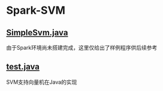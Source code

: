 # Spark-SVM

## [SimpleSvm.java](https://github.com/Douban-spider-by-Pipixie/Spark-SVM/blob/master/src/main/java/SimpleSvm.java)
由于Spark环境尚未搭建完成，这里仅给出了样例程序供后续参考

## [test.java](https://github.com/Douban-spider-by-Pipixie/Spark-SVM/blob/master/src/main/java/test.java)
SVM支持向量机在Java的实现
